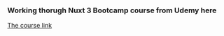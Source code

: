 ### Working thorugh Nuxt 3 Bootcamp course from Udemy here

[The course link](https://jumpcloud.udemy.com/course/the-nuxt-3-bootcamp-the-complete-developer-guide)